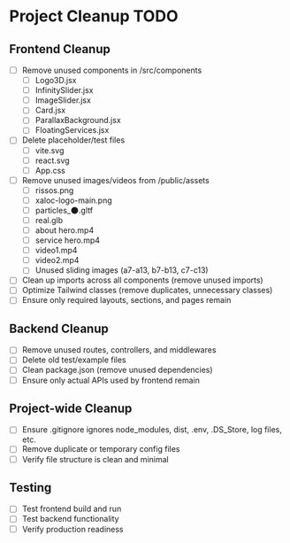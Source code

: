 # Project Cleanup TODO

## Frontend Cleanup
- [ ] Remove unused components in /src/components
  - [ ] Logo3D.jsx
  - [ ] InfinitySlider.jsx
  - [ ] ImageSlider.jsx
  - [ ] Card.jsx
  - [ ] ParallaxBackground.jsx
  - [ ] FloatingServices.jsx
- [ ] Delete placeholder/test files
  - [ ] vite.svg
  - [ ] react.svg
  - [ ] App.css
- [ ] Remove unused images/videos from /public/assets
  - [ ] rissos.png
  - [ ] xaloc-logo-main.png
  - [ ] particles_🌑.gltf
  - [ ] real.glb
  - [ ] about hero.mp4
  - [ ] service hero.mp4
  - [ ] video1.mp4
  - [ ] video2.mp4
  - [ ] Unused sliding images (a7-a13, b7-b13, c7-c13)
- [ ] Clean up imports across all components (remove unused imports)
- [ ] Optimize Tailwind classes (remove duplicates, unnecessary classes)
- [ ] Ensure only required layouts, sections, and pages remain

## Backend Cleanup
- [ ] Remove unused routes, controllers, and middlewares
- [ ] Delete old test/example files
- [ ] Clean package.json (remove unused dependencies)
- [ ] Ensure only actual APIs used by frontend remain

## Project-wide Cleanup
- [ ] Ensure .gitignore ignores node_modules, dist, .env, .DS_Store, log files, etc.
- [ ] Remove duplicate or temporary config files
- [ ] Verify file structure is clean and minimal

## Testing
- [ ] Test frontend build and run
- [ ] Test backend functionality
- [ ] Verify production readiness

